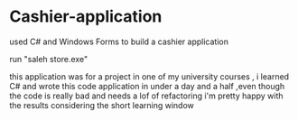 # Cashier-application
used C# and Windows Forms to build a cashier application

run "saleh store.exe"

this application was for a project in one of my university courses , i learned C# and wrote this code application in under a day and a half ,even though the code is really bad and needs a lof of refactoring i'm pretty happy with the results considering the short learning window 
